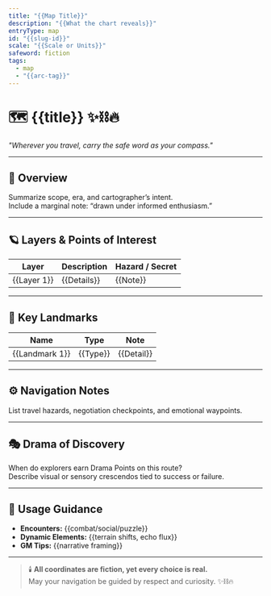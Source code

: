 ```yaml
---
title: "{{Map Title}}"
description: "{{What the chart reveals}}"
entryType: map
id: "{{slug-id}}"
scale: "{{Scale or Units}}"
safeword: fiction
tags:
  - map
  - "{{arc-tag}}"
---
```


# 🗺️ {{title}} ✨⛓️🔥  
*"Wherever you travel, carry the safe word as your compass."*  

---

## 🧭 Overview  
Summarize scope, era, and cartographer’s intent.  
Include a marginal note: “drawn under informed enthusiasm.”  

---

## 🪐 Layers & Points of Interest  
| Layer | Description | Hazard / Secret |
|--------|--------------|-----------------|
| {{Layer 1}} | {{Details}} | {{Note}} |

---

## 🌌 Key Landmarks  
| Name | Type | Note |
|------|------|------|
| {{Landmark 1}} | {{Type}} | {{Detail}} |

---

## ⚙️ Navigation Notes  
List travel hazards, negotiation checkpoints, and emotional waypoints.  

---

## 🎭 Drama of Discovery  
When do explorers earn Drama Points on this route?  
Describe visual or sensory crescendos tied to success or failure.  

---

## 📜 Usage Guidance  
- **Encounters:** {{combat/social/puzzle}}  
- **Dynamic Elements:** {{terrain shifts, echo flux}}  
- **GM Tips:** {{narrative framing}}  

---

> 🕯️ **All coordinates are fiction, yet every choice is real.**  
> May your navigation be guided by respect and curiosity. ✨⛓️🔥